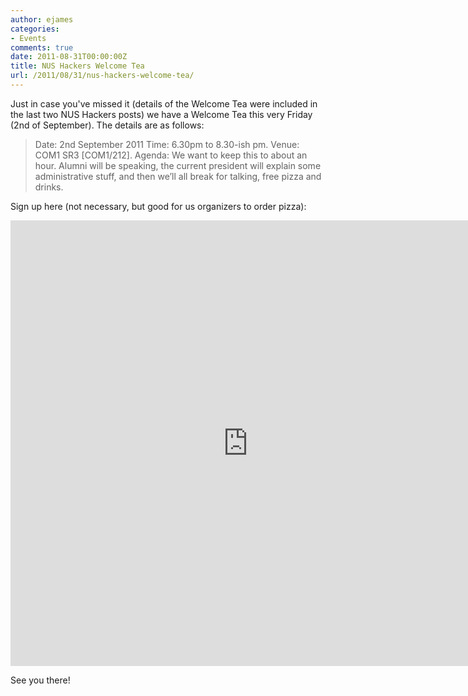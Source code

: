```yaml
---
author: ejames
categories:
- Events
comments: true
date: 2011-08-31T00:00:00Z
title: NUS Hackers Welcome Tea
url: /2011/08/31/nus-hackers-welcome-tea/
---
```


Just in case you've missed it (details of the Welcome Tea were included in the last two NUS Hackers posts) we have a Welcome Tea this very Friday (2nd of September). The details are as follows:

<blockquote>Date: 2nd September 2011
Time: 6.30pm to 8.30-ish pm.
Venue: COM1 SR3 [COM1/212].
Agenda: We want to keep this to about an hour. Alumni will be speaking, the current president will explain some administrative stuff, and then we’ll all break for talking, free pizza and drinks.</blockquote>

Sign up here (not necessary, but good for us organizers to order pizza):

<iframe src="https://docs.google.com/a/linuxnus.org/spreadsheet/embeddedform?formkey=dHZnZmZhb0c1b0tvSFdOSUlFQ0pTOGc6MQ" width="760" height="713" frameborder="0" marginheight="0" marginwidth="0">Loading...</iframe>

See you there!



